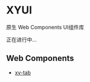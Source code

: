 # XYUI

原生 Web Components UI组件库

正在进行中...


## Web Components

* [xy-tab](./demo/web-components-tab.html)